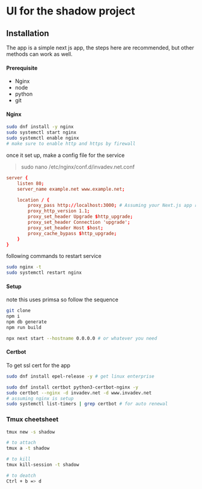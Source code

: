 # UI for the shadow project

## Installation
The app is a simple next js app, the steps here are recommended, but other methods can work as well. 

#### Prerequisite
* Nginx
* node
* python
* git

#### Nginx
```bash
sudo dnf install -y nginx
sudo systemctl start nginx
sudo systemctl enable nginx
# make sure to enable http and https by firewall
```

once it set up, make a config file for the service 
> sudo nano /etc/nginx/conf.d/invadev.net.conf
```conf
server {
    listen 80;
    server_name example.net www.example.net;

    location / {
        proxy_pass http://localhost:3000; # Assuming your Next.js app runs on port 3000
        proxy_http_version 1.1;
        proxy_set_header Upgrade $http_upgrade;
        proxy_set_header Connection 'upgrade';
        proxy_set_header Host $host;
        proxy_cache_bypass $http_upgrade;
    }
}
```

following commands to restart service
```bash
sudo nginx -t
sudo systemctl restart nginx
```

#### Setup
note this uses primsa so follow the sequence 

```bash 
git clone 
npm i 
npm db generate 
npm run build 

npx next start --hostname 0.0.0.0 # or whatever you need 
```

#### Certbot
To get ssl cert for the app
```bash
sudo dnf install epel-release -y # get linux enterprise

sudo dnf install certbot python3-certbot-nginx -y
sudo certbot --nginx -d invadev.net -d www.invadev.net 
# assuming nginx is setup
sudo systemctl list-timers | grep certbot # for auto renewal
```

### Tmux cheetsheet 
```bash
tmux new -s shadow

# to attach 
tmux a -t shadow

# to kill 
tmux kill-session -t shadow

# to deatch 
Ctrl + b => d
```